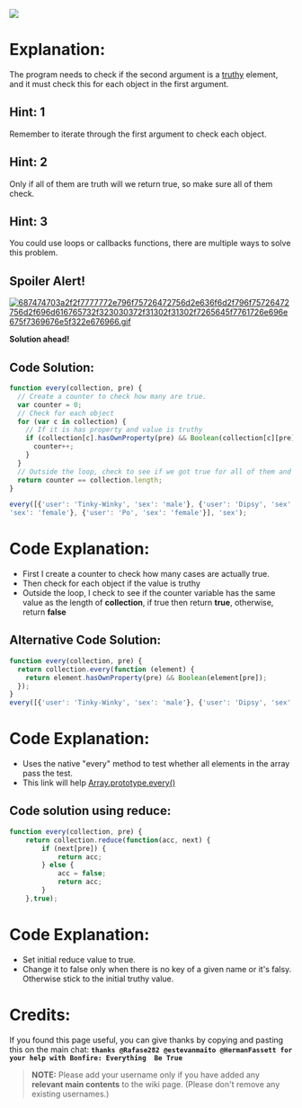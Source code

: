 ![](http://i.imgur.com/oKEJJJI.jpg)

# Explanation:
The program needs to check if the second argument is a [truthy](https://github.com/FreeCodeCamp/FreeCodeCamp/wiki/js-truthy) element, and it must check this for each object in the first argument.

## Hint: 1
Remember to iterate through the first argument to check each object.

## Hint: 2
Only if all of them are truth will we return true, so make sure all of them check.

## Hint: 3
You could use loops or callbacks functions, there are multiple ways to solve this problem.

## Spoiler Alert!
[![687474703a2f2f7777772e796f75726472756d2e636f6d2f796f75726472756d2f696d616765732f323030372f31302f31302f7265645f7761726e696e675f7369676e5f322e676966.gif](https://files.gitter.im/FreeCodeCamp/Wiki/nlOm/thumb/687474703a2f2f7777772e796f75726472756d2e636f6d2f796f75726472756d2f696d616765732f323030372f31302f31302f7265645f7761726e696e675f7369676e5f322e676966.gif)](https://files.gitter.im/FreeCodeCamp/Wiki/nlOm/687474703a2f2f7777772e796f75726472756d2e636f6d2f796f75726472756d2f696d616765732f323030372f31302f31302f7265645f7761726e696e675f7369676e5f322e676966.gif)

**Solution ahead!**

## Code Solution:

```js
function every(collection, pre) {
  // Create a counter to check how many are true.
  var counter = 0;
  // Check for each object
  for (var c in collection) {
    // If it is has property and value is truthy
    if (collection[c].hasOwnProperty(pre) && Boolean(collection[c][pre])) {
      counter++;
    }
  }
  // Outside the loop, check to see if we got true for all of them and return true or false
  return counter == collection.length;
}

every([{'user': 'Tinky-Winky', 'sex': 'male'}, {'user': 'Dipsy', 'sex': 'male'}, {'user': 'Laa-Laa',
'sex': 'female'}, {'user': 'Po', 'sex': 'female'}], 'sex');
```

# Code Explanation:
- First I create a counter to check how many cases are actually true.
- Then check for each object if the value is truthy
- Outside the loop, I check to see if the counter variable has the same value as the length of **collection**, if true then return **true**, otherwise, return **false**

## Alternative Code Solution:
```js
function every(collection, pre) {
  return collection.every(function (element) {
    return element.hasOwnProperty(pre) && Boolean(element[pre]);
  });
}
every([{'user': 'Tinky-Winky', 'sex': 'male'}, {'user': 'Dipsy', 'sex': 'male'}, {'user': 'Laa-Laa', 'sex': 'female'}, {'user': 'Po', 'sex': 'female'}], 'sex');
```
# Code Explanation:
- Uses the native "every" method to test whether all elements in the array pass the test.
- This link will help [Array.prototype.every()](https://developer.mozilla.org/en-US/docs/Web/JavaScript/Reference/Global_Objects/Array/every)

## Code solution using reduce:
```js
function every(collection, pre) {
    return collection.reduce(function(acc, next) {
        if (next[pre]) {
            return acc;
        } else {
            acc = false;
            return acc;
        }
    },true);

```
# Code Explanation:
- Set initial reduce value to true.
- Change it to false only when there is no key of a given name or it's falsy. Otherwise stick to the initial truthy value. 

# Credits:
If you found this page useful, you can give thanks by copying and pasting this on the main chat:  **`thanks @Rafase282 @estevanmaito @HermanFassett for your help with Bonfire: Everything  Be True`**

> **NOTE:** Please add your username only if you have added any **relevant main contents** to the wiki page. (Please don't remove any existing usernames.)
